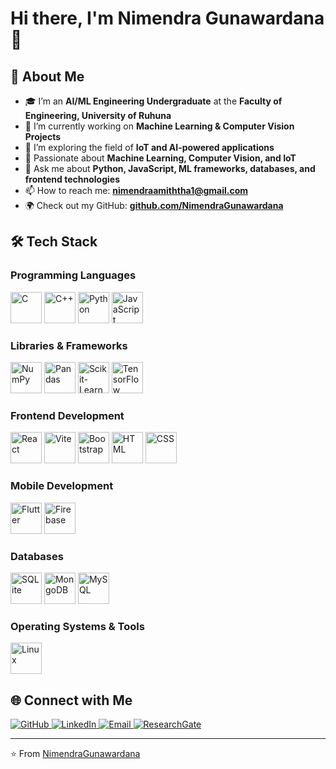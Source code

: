 # Hi there, I'm Nimendra Gunawardana 👋  

## 🚀 About Me  
- 🎓 I’m an **AI/ML Engineering Undergraduate** at the **Faculty of Engineering, University of Ruhuna**  
- 🔭 I’m currently working on **Machine Learning & Computer Vision Projects**  
- 🌱 I’m exploring the field of **IoT and AI-powered applications**  
- 🤖 Passionate about **Machine Learning, Computer Vision, and IoT**  
- 💬 Ask me about **Python, JavaScript, ML frameworks, databases, and frontend technologies**  
- 📫 How to reach me: **[nimendraamiththa1@gmail.com](mailto:nimendraamiththa1@gmail.com)**  
- 🌍 Check out my GitHub: **[github.com/NimendraGunawardana](https://github.com/NimendraGunawardana)**  

## 🛠 Tech Stack  

### **Programming Languages**  
<p align="left">
  <img src="https://img.shields.io/badge/C-00599C?style=for-the-badge&logo=c&logoColor=white" height="50" alt="C"/>
  <img src="https://img.shields.io/badge/C++-00599C?style=for-the-badge&logo=cplusplus&logoColor=white" height="50" alt="C++"/>
  <img src="https://img.shields.io/badge/Python-3776AB?style=for-the-badge&logo=python&logoColor=white" height="50" alt="Python"/>
  <img src="https://img.shields.io/badge/JavaScript-F7DF1E?style=for-the-badge&logo=javascript&logoColor=black" height="50" alt="JavaScript"/>
</p>

### **Libraries & Frameworks**  
<p align="left">
  <img src="https://img.shields.io/badge/NumPy-013243?style=for-the-badge&logo=numpy&logoColor=white" height="50" alt="NumPy"/>
  <img src="https://img.shields.io/badge/Pandas-150458?style=for-the-badge&logo=pandas&logoColor=white" height="50" alt="Pandas"/>
  <img src="https://img.shields.io/badge/Scikit_learn-F7931E?style=for-the-badge&logo=scikit-learn&logoColor=white" height="50" alt="Scikit-Learn"/>
  <img src="https://img.shields.io/badge/TensorFlow-FF6F00?style=for-the-badge&logo=tensorflow&logoColor=white" height="50" alt="TensorFlow"/>
</p>

### **Frontend Development**  
<p align="left">
  <img src="https://img.shields.io/badge/React-61DAFB?style=for-the-badge&logo=react&logoColor=black" height="50" alt="React"/>
  <img src="https://img.shields.io/badge/Vite-646CFF?style=for-the-badge&logo=vite&logoColor=white" height="50" alt="Vite"/>
  <img src="https://img.shields.io/badge/Bootstrap-7952B3?style=for-the-badge&logo=bootstrap&logoColor=white" height="50" alt="Bootstrap"/>
  <img src="https://img.shields.io/badge/HTML-E34F26?style=for-the-badge&logo=html5&logoColor=white" height="50" alt="HTML"/>
  <img src="https://img.shields.io/badge/CSS-1572B6?style=for-the-badge&logo=css3&logoColor=white" height="50" alt="CSS"/>
</p>

### **Mobile Development**  
<p align="left">
  <img src="https://img.shields.io/badge/Flutter-02569B?style=for-the-badge&logo=flutter&logoColor=white" height="50" alt="Flutter"/>
  <img src="https://img.shields.io/badge/Firebase-FFCA28?style=for-the-badge&logo=firebase&logoColor=black" height="50" alt="Firebase"/>
</p>

### **Databases**  
<p align="left">
  <img src="https://img.shields.io/badge/SQLite-003B57?style=for-the-badge&logo=sqlite&logoColor=white" height="50" alt="SQLite"/>
  <img src="https://img.shields.io/badge/MongoDB-47A248?style=for-the-badge&logo=mongodb&logoColor=white" height="50" alt="MongoDB"/>
  <img src="https://img.shields.io/badge/MySQL-4479A1?style=for-the-badge&logo=mysql&logoColor=white" height="50" alt="MySQL"/>
</p>


### **Operating Systems & Tools**  
<p align="left">
  <img src="https://img.shields.io/badge/Linux-FCC624?style=for-the-badge&logo=linux&logoColor=black" height="50" alt="Linux"/>
</p>

## 🌐 Connect with Me  
<p align="left">
  <a href="https://github.com/NimendraGunawardana">
    <img src="https://img.shields.io/badge/GitHub-181717?style=for-the-badge&logo=github&logoColor=white" alt="GitHub"/>
  </a>
  <a href="https://www.linkedin.com/in/nimendra-gunawardana-a68a69216/">
    <img src="https://img.shields.io/badge/LinkedIn-blue?style=for-the-badge&logo=linkedin" alt="LinkedIn"/>
  </a>
  <a href="mailto:nimendragunawardana@gmail.com">
    <img src="https://img.shields.io/badge/Email-D14836?style=for-the-badge&logo=gmail&logoColor=white" alt="Email"/>
  </a>
  <a href="https://www.researchgate.net/profile/Nimendra-Gunawardana">
    <img src="https://img.shields.io/badge/ResearchGate-00CCBB?style=for-the-badge&logo=researchgate&logoColor=white" alt="ResearchGate"/>
  </a>
</p>

---
⭐️ From [NimendraGunawardana](https://github.com/NimendraGunawardana)
